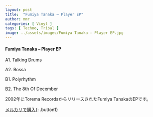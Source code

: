 ```yaml
---
layout: post
title:  "Fumiya Tanaka – Player EP"
author: mmr
categories: [ Vinyl ]
tags: [ Techno, Tribal ]
image: ../assets/images/Fumiya Tanaka – Player EP.jpg
---
```


#### Fumiya Tanaka – Player EP

A1. Talking Drums

A2. Bossa

B1. Polyrhythm

B2. The 8th Of December

2002年にTorema RecordsからリリースされたFumiya TanakaのEPです。

[メルカリで購入](https://jp.mercari.com/item/m93872054056){: .button1}

